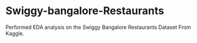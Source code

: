 # Swiggy-bangalore-Restaurants
Performed EDA analysis on the Swiggy Bangalore Restaurants  Dataset From Kaggle.
